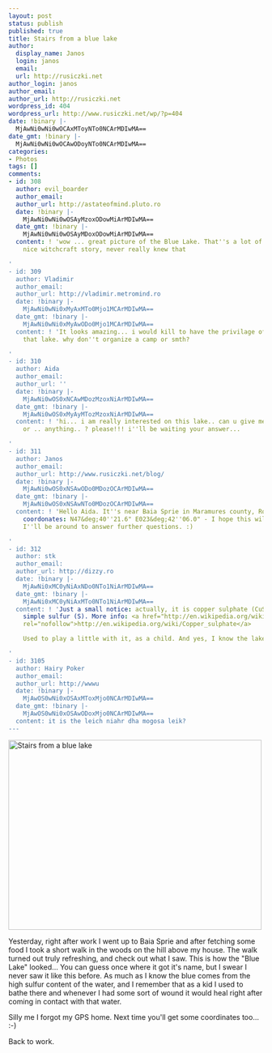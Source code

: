 ```yaml
---
layout: post
status: publish
published: true
title: Stairs from a blue lake
author:
  display_name: Janos
  login: janos
  email: 
  url: http://rusiczki.net
author_login: janos
author_email: 
author_url: http://rusiczki.net
wordpress_id: 404
wordpress_url: http://www.rusiczki.net/wp/?p=404
date: !binary |-
  MjAwNi0wNi0wOCAxMToyNTo0NCArMDIwMA==
date_gmt: !binary |-
  MjAwNi0wNi0wOCAwODoyNTo0NCArMDIwMA==
categories:
- Photos
tags: []
comments:
- id: 308
  author: evil_boarder
  author_email: 
  author_url: http://astateofmind.pluto.ro
  date: !binary |-
    MjAwNi0wNi0wOSAyMzoxODowMiArMDIwMA==
  date_gmt: !binary |-
    MjAwNi0wNi0wOSAyMDoxODowMiArMDIwMA==
  content: ! 'wow ... great picture of the Blue Lake. That''s a lot of sulfur :),
    nice witchcraft story, never really knew that

'
- id: 309
  author: Vladimir
  author_email: 
  author_url: http://vladimir.metromind.ro
  date: !binary |-
    MjAwNi0wNi0xMyAxMTo0Mjo1MCArMDIwMA==
  date_gmt: !binary |-
    MjAwNi0wNi0xMyAwODo0Mjo1MCArMDIwMA==
  content: ! 'It looks amazing... i would kill to have the privilage of swimming in
    that lake. why don''t organize a camp or smth?

'
- id: 310
  author: Aida
  author_email: 
  author_url: ''
  date: !binary |-
    MjAwNi0wOS0xNCAwMDozMzoxNiArMDIwMA==
  date_gmt: !binary |-
    MjAwNi0wOS0xMyAyMTozMzoxNiArMDIwMA==
  content: ! 'hi... i am really interested on this lake.. can u give me an exact address..
    or .. anything.. ? please!!! i''ll be waiting your answer...

'
- id: 311
  author: Janos
  author_email: 
  author_url: http://www.rusiczki.net/blog/
  date: !binary |-
    MjAwNi0wOS0xNSAwODo0MDozOCArMDIwMA==
  date_gmt: !binary |-
    MjAwNi0wOS0xNSAwNTo0MDozOCArMDIwMA==
  content: ! 'Hello Aida. It''s near Baia Sprie in Maramures county, Romania. GPS
    coordonates: N47&deg;40''21.6" E023&deg;42''06.0" - I hope this will help but
    I''ll be around to answer further questions. :)

'
- id: 312
  author: stk
  author_email: 
  author_url: http://dizzy.ro
  date: !binary |-
    MjAwNi0xMC0yNiAxNDo0NTo1NiArMDIwMA==
  date_gmt: !binary |-
    MjAwNi0xMC0yNiAxMTo0NTo1NiArMDIwMA==
  content: ! 'Just a small notice: actually, it is copper sulphate (CuSO4), not just
    simple sulfur (S). More info: <a href="http://en.wikipedia.org/wiki/Copper_sulphate"
    rel="nofollow">http://en.wikipedia.org/wiki/Copper_sulphate</a>

    Used to play a little with it, as a child. And yes, I know the lake too.

'
- id: 3105
  author: Hairy Poker
  author_email: 
  author_url: http://wwwu
  date: !binary |-
    MjAwOS0wNi0xOSAxMToxMjo0NCArMDIwMA==
  date_gmt: !binary |-
    MjAwOS0wNi0xOSAwODoxMjo0NCArMDIwMA==
  content: it is the leich niahr dha mogosa leik?
---
```

<p><a href="http://www.flickr.com/photos/janos/162504631/"><img src="http://static.flickr.com/75/162504631_d32ae06eeb.jpg" alt="Stairs from a blue lake" width="500" height="375" border="0" class="image" /></a></p>
<p>Yesterday, right after work I went up to Baia Sprie and after fetching some food I took a short walk in the woods on the hill above my house. The walk turned out truly refreshing, and check out what I saw. This is how the "Blue Lake" looked... You can guess once where it got it's name, but I swear I never saw it like this before. As much as I know the blue comes from the high sulfur content of the water, and I remember that as a kid I used to bathe there and whenever I had some sort of wound it would heal right after coming in contact with that water.</p>
<p>Silly me I forgot my GPS home. Next time you'll get some coordinates too... :-)</p>
<p>Back to work.</p>
